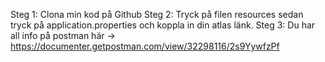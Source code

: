 Steg 1: Clona min kod på Github
Steg 2: Tryck på filen resources sedan tryck på application.properties och koppla in din atlas länk.
Steg 3: Du har all info på postman här -> https://documenter.getpostman.com/view/32298116/2s9YywfzPf  
